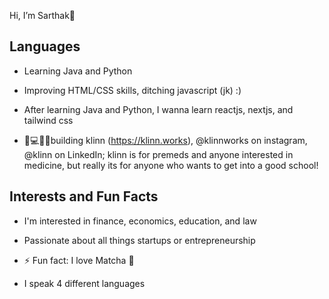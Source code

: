 Hi, I’m Sarthak👋
 <h2>Languages</h2> 
 
- Learning Java and Python

- Improving HTML/CSS skills, ditching javascript (jk) :) 
- After learning Java and Python, I wanna learn reactjs, nextjs, and tailwind css
- 🏥💻👨‍🎓building klinn (https://klinn.works), @klinnworks on  instagram, @klinn on LinkedIn; klinn is for premeds and anyone interested in medicine, but really its for anyone who wants to get into a good school!
<h2>Interests and Fun Facts</h2>

- I'm interested in finance, economics, education, and law

- Passionate about all things startups or entrepreneurship
- ⚡ Fun fact: I love Matcha 🍵
- I speak 4 different languages

<!---
sarthakpm16/sarthakpm16 is a ✨ special ✨ repository because its `README.md` (this file) appears on your GitHub profile.
You can click the Preview link to take a look at your changes.
--->
